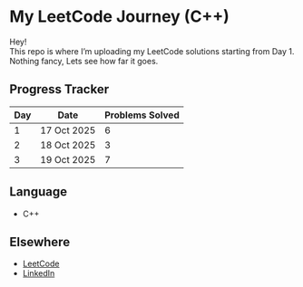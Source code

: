 # My LeetCode Journey (C++)

Hey!  
This repo is where I’m uploading my LeetCode solutions starting from Day 1.  
Nothing fancy, Lets see how far it goes.


## Progress Tracker

| Day | Date 		    | Problems Solved  |
|-----|-------------|------------------|
| 1   | 17 Oct 2025 | 		  6          |
| 2   | 18 Oct 2025 |       3          |
| 3   | 19 Oct 2025 |       7          |



## Language
- C++


## Elsewhere
- [LeetCode](https://leetcode.com/u/xVXSgaJUM5/)
- [LinkedIn](https://www.linkedin.com/in/vamsee-padala/)


